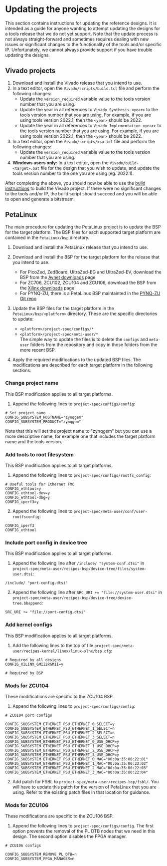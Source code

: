# Updating the projects

This section contains instructions for updating the reference designs. It is intended as a guide
for anyone wanting to attempt updating the designs for a tools release that we do not yet support.
Note that the update process is not always straight-forward and sometimes requires dealing with
new issues or significant changes to the functionality of the tools and/or specific IP. Unfortunately, 
we cannot always provide support if you have trouble updating the designs.

## Vivado projects

1. Download and install the Vivado release that you intend to use.
2. In a text editor, open the `Vivado/scripts/build.tcl` file and perform the following changes:
   * Update the `version_required` variable value to the tools version number 
     that you are using.
   * Update the year in all references to `Vivado Synthesis <year>` to the 
     tools version number that you are using. For example, if you are using tools
     version 2022.1, then the `<year>` should be 2022.
   * Update the year in all references to `Vivado Implementation <year>` to the 
     tools version number that you are using. For example, if you are using tools
     version 2022.1, then the `<year>` should be 2022.
3. In a text editor, open the `Vivado/scripts/xsa.tcl` file and perform the following changes:
   * Update the `version_required` variable value to the tools version number 
     that you are using.
4. **Windows users only:** In a text editor, open the `Vivado/build-<target>.bat` file for
   the design that you wish to update, and update the tools version number to the one you are using 
   (eg. 2022.1).

After completing the above, you should now be able to use the [build instructions](build_instructions) to
build the Vivado project. If there were no significant changes to the tools and/or IP, the build script 
should succeed and you will be able to open and generate a bitstream.

## PetaLinux

The main procedure for updating the PetaLinux project is to update the BSP for the target platform.
The BSP files for each supported target platform are contained in the `PetaLinux/bsp` directory.

1. Download and install the PetaLinux release that you intend to use.
2. Download and install the BSP for the target platform for the release that you intend to use.

   * For PicoZed, ZedBoard, UltraZed-EG and UltraZed-EV, download the BSP from the [Avnet downloads] page
   * For ZC706, ZCU102, ZCU104 and ZCU106, download the BSP from the 
     [Xilinx downloads] page
   * For PYNQ-ZU, there is a PetaLinux BSP maintainted in the [PYNQ-ZU Git repo](https://github.com/Xilinx/PYNQ-ZU)

3. Update the BSP files for the target platform in the `PetaLinux/bsp/<platform>` directory. 
   These are the specific directories to update:
   * `<platform>/project-spec/configs/*`
   * `<platform>/project-spec/meta-user/*`   
   The simple way to update the files is to delete the `configs` and `meta-user` folders from the repository
   and copy in those folders from the more recent BSP.
4. Apply the required modifications to the updated BSP files. The modifications are described for each
   target platform in the following sections.
   
### Change project name

This BSP modification applies to all target platforms.

1. Append the following lines to `project-spec/configs/config`:

```
# Set project name
CONFIG_SUBSYSTEM_HOSTNAME="zynqgem"
CONFIG_SUBSYSTEM_PRODUCT="zynqgem"
```
   
Note that this will set the project name to "zynqgem" but you can use a more descriptive name, for example
one that includes the target platform name and the tools version.

### Add tools to root filesystem

This BSP modification applies to all target platforms.

1. Append the following lines to `project-spec/configs/rootfs_config`:

```
# Useful tools for Ethernet FMC
CONFIG_ethtool=y
CONFIG_ethtool-dev=y
CONFIG_ethtool-dbg=y
CONFIG_iperf3=y
```

2. Append the following lines to `project-spec/meta-user/conf/user-rootfsconfig`:

```
CONFIG_iperf3
CONFIG_ethtool
```

### Include port config in device tree

This BSP modification applies to all target platforms.

1. Append the following line after `/include/ "system-conf.dtsi"` in `project-spec/meta-user/recipes-bsp/device-tree/files/system-user.dtsi`:

```
/include/ "port-config.dtsi"
```

2. Append the following line after `SRC_URI += "file://system-user.dtsi"` in `project-spec/meta-user/recipes-bsp/device-tree/device-tree.bbappend`:

```
SRC_URI += "file://port-config.dtsi"
```

### Add kernel configs

This BSP modification applies to all target platforms.

1. Add the following lines to the top of file `project-spec/meta-user/recipes-kernel/linux/linux-xlnx/bsp.cfg`:

```
# Required by all designs
CONFIG_XILINX_GMII2RGMII=y

# Required by BSP
```

### Mods for ZCU104

These modifications are specific to the ZCU104 BSP.

1. Append the following lines to `project-spec/configs/config`:

```
# ZCU104 port configs

CONFIG_SUBSYSTEM_ETHERNET_PSU_ETHERNET_0_SELECT=y
CONFIG_SUBSYSTEM_ETHERNET_PSU_ETHERNET_1_SELECT=n
CONFIG_SUBSYSTEM_ETHERNET_PSU_ETHERNET_2_SELECT=n
CONFIG_SUBSYSTEM_ETHERNET_PSU_ETHERNET_3_SELECT=n
CONFIG_SUBSYSTEM_ETHERNET_PSU_ETHERNET_0_USE_DHCP=y
CONFIG_SUBSYSTEM_ETHERNET_PSU_ETHERNET_1_USE_DHCP=y
CONFIG_SUBSYSTEM_ETHERNET_PSU_ETHERNET_2_USE_DHCP=y
CONFIG_SUBSYSTEM_ETHERNET_PSU_ETHERNET_3_USE_DHCP=y
CONFIG_SUBSYSTEM_ETHERNET_PSU_ETHERNET_0_MAC="00:0a:35:00:22:01"
CONFIG_SUBSYSTEM_ETHERNET_PSU_ETHERNET_1_MAC="00:0a:35:00:22:02"
CONFIG_SUBSYSTEM_ETHERNET_PSU_ETHERNET_2_MAC="00:0a:35:00:22:03"
CONFIG_SUBSYSTEM_ETHERNET_PSU_ETHERNET_3_MAC="00:0a:35:00:22:04"
```
   
2. Add patch for FSBL to `project-spec/meta-user/recipes-bsp/fsbl/`. You will have to update this
   patch for the version of PetaLinux that you are using. Refer to the existing patch files in that
   location for guidance.

### Mods for ZCU106

These modifications are specific to the ZCU106 BSP.

1. Append the following lines to `project-spec/configs/config`. The first option prevents the removal of
   the PL DTB nodes that we need in this design. The second option disables the FPGA manager.

```
# ZCU106 configs

CONFIG_SUBSYSTEM_REMOVE_PL_DTB=n
CONFIG_SUBSYSTEM_FPGA_MANAGER=n
```
   


[Xilinx downloads]: https://www.xilinx.com/support/download.html
[Avnet downloads]: https://avnet.me/zedsupport


